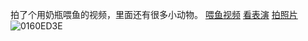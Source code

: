 拍了个用奶瓶喂鱼的视频，里面还有很多小动物。
[喂鱼视频](https://live.yangxiaohan.us.kg/logo/jinhua.mp4)
[看表演](https://live.yangxiaohan.us.kg/logo/看表演.jpg)
[拍照片](https://live.yangxiaohan.us.kg/logo/小熊.jpg)
![0160ED3E](https://github.com/user-attachments/assets/20957efd-620d-4836-ad89-6cbf1a40d4cc)